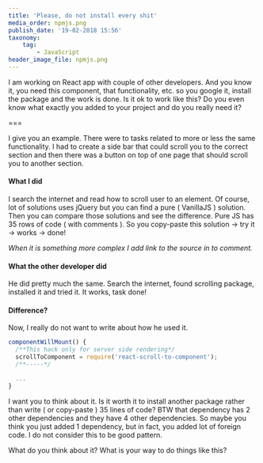 ```yaml
---
title: 'Please, do not install every shit'
media_order: npmjs.png
publish_date: '19-02-2018 15:56'
taxonomy:
    tag:
        - JavaScript
header_image_file: npmjs.png
---
```


I am working on React app with couple of other developers. And you know it, you need
this component, that functionality, etc. so you google it, install the package and the work is done.
Is it ok to work like this? Do you even know what exactly you added to your project and do you really need it?

===

I give you an example. There were to tasks related to more or less the same functionality. I had to create
a side bar that could scroll you to the correct section and then there was a button on top of one page that
should scroll you to another section.

#### What I did

I search the internet and read how to scroll user to an element. Of course, lot of solutions uses jQuery
but you can find a pure ( VanillaJS ) solution. Then you can compare those solutions and see the difference.
Pure JS has 35 rows of code ( with comments ). So you copy-paste this solution -> try it -> works -> done!

*When it is something more complex I add link to the source in to comment.*

#### What the other developer did

He did pretty much the same. Search the internet, found scrolling package, installed it and tried it.
It works, task done!

#### Difference?

Now, I really do not want to write about how he used it.

```javascript
componentWillMount() {
  /**This hack only for server side rendering*/
  scrollToComponent = require('react-scroll-to-component');
  /**-----*/

  ...
}
```

I want you to think about it. Is it worth it to install another package rather than 
write ( or copy-paste ) 35 lines of code? BTW that dependency has 2 other dependencies and they
have 4 other dependencies. So maybe you think you just added 1 dependency, but in fact, you added
lot of foreign code. I do not consider this to be good pattern.

What do you think about it? What is your way to do things like this?